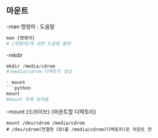 ## 마운트

-man 명령어 : 도움말
```python
man {명령어}
# {명령어}에 대한 도움말 출력
```

-mkdir
``` python
mkdir /media/cdrom
#/media/cdrom 디렉토리 생성

- mount
```python
mount
#mount 목록 보여줌
```

-mount {드라이브} {마운트할 디렉토리}
```
mount /dev/cdrom /media/cdrom
# /dev/cdrom(연결한 CD)를 /media/cdrom(디렉토리)로 마운트 연


